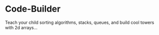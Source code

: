 # Code-Builder
Teach your child sorting algorithms, stacks, queues, and build cool towers with 2d arrays...
